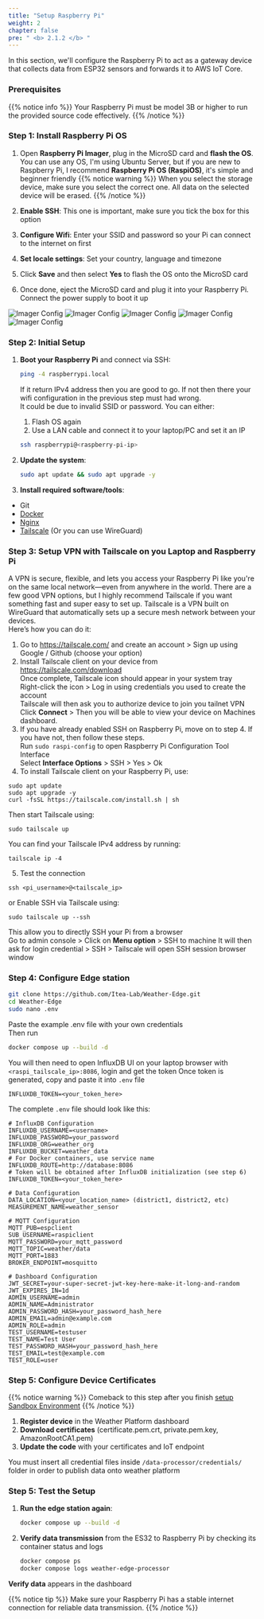 ```yaml
---
title: "Setup Raspberry Pi"
weight: 2
chapter: false
pre: " <b> 2.1.2 </b> "
---
```


In this section, we'll configure the Raspberry Pi to act as a gateway device that collects data from ESP32 sensors and forwards it to AWS IoT Core.

### Prerequisites

{{% notice info %}}
Your Raspberry Pi must be model 3B or higher to run the provided source code effectively.
{{% /notice %}}

### Step 1: Install Raspberry Pi OS

1. Open **Raspberry Pi Imager**, plug in the MicroSD card and **flash the OS**. You can use any OS, I'm using Ubuntu Server, but if you are new to Raspberry Pi, I recommend **Raspberry Pi OS (RaspiOS)**, it's simple and beginner friendly
{{% notice warning %}}
When you select the storage device, make sure you select the correct one. All data on the selected device will be erased.
{{% /notice %}}

2. **Enable SSH**: This one is important, make sure you tick the box for this option
3. **Configure Wifi**: Enter your SSID and password so your Pi can connect to the internet on first 
4. **Set locale settings**: Set your country, language and timezone
5. Click **Save** and then select **Yes** to flash the OS onto the MicroSD card
6. Once done, eject the MicroSD card and plug it into your Raspberry Pi. Connect the power supply to boot it up

![Imager Config](/images/2.prerequisite/2.1-setupEdge/imager1.png)
![Imager Config](/images/2.prerequisite/2.1-setupEdge/imager2.png)
![Imager Config](/images/2.prerequisite/2.1-setupEdge/imager3.png)
![Imager Config](/images/2.prerequisite/2.1-setupEdge/imager4.png)
![Imager Config](/images/2.prerequisite/2.1-setupEdge/imager5.png)

### Step 2: Initial Setup

1. **Boot your Raspberry Pi** and connect via SSH:

   ```bash
   ping -4 raspberrypi.local
   ```
   If it return IPv4 address then you are good to go. If not then there your wifi configuration in the previous step must had wrong.  
   It could be due to invalid SSID or password. You can either:
   1. Flash OS again
   2. Use a LAN cable and connect it to your laptop/PC and set it an IP
   
   ```bash
   ssh raspberrypi@<raspberry-pi-ip>
   ```

2. **Update the system**:

   ```bash
   sudo apt update && sudo apt upgrade -y
   ```

3. **Install required software/tools**:
  - Git
  - [Docker](https://docs.docker.com/engine/install/debian/)
  - [Nginx](https://techworldthink.github.io/Tech-Guides/pages/nginx_pi.html)
  - [Tailscale](https://tailscale.com/kb/1031/install-linux) (Or you can use WireGuard)

### Step 3: Setup VPN with Tailscale on you Laptop and Raspberry Pi
A VPN is secure, flexible, and lets you access your Raspberry Pi like you're on the same local network—even from anywhere in the world.
There are a few good VPN options, but I highly recommend Tailscale if you want something fast and super easy to set up. Tailscale is a VPN built on WireGuard that automatically sets up a secure mesh network between your devices.  
Here’s how you can do it:

1. Go to https://tailscale.com/ and create an account > Sign up using Google / Github (choose your option)
2. Install Tailscale client on your device from https://tailscale.com/download  
Once complete, Tailscale icon should appear in your system tray  
Right-click the icon > Log in using credentials you used to create the account  
Tailscale will then ask you to authorize device to join you tailnet VPN  
Click **Connect** > Then you will be able to view your device on Machines dashboard.
3. If you have already enabled SSH on Raspberry Pi, move on to step 4. If you have not, then follow these steps.  
Run `sudo raspi-config` to open Raspberry Pi Configuration Tool Interface  
Select **Interface Options** > SSH > Yes > Ok
4. To install Tailscale client on your Raspberry Pi, use:
```
sudo apt update
sudo apt upgrade -y
curl -fsSL https://tailscale.com/install.sh | sh
```
Then start Tailscale using:
```
sudo tailscale up
```
You can find your Tailscale IPv4 address by running:
```
tailscale ip -4
```
5. Test the connection
```
ssh <pi_username>@<tailscale_ip>
```
or 
Enable SSH via Tailscale using:
```
sudo tailscale up --ssh
```
This allow you to directly SSH your Pi from a browser  
Go to admin console > Click on **Menu option** > SSH to machine
It will then ask for login credential > SSH > Tailscale will open SSH session browser window

### Step 4: Configure Edge station

   ```bash
   git clone https://github.com/Itea-Lab/Weather-Edge.git
   cd Weather-Edge
   sudo nano .env
   ```
  Paste the example .env file with your own credentials  
  Then run
   ```bash
   docker compose up --build -d
   ```
  You will then need to open InfluxDB UI on your laptop browser with `<raspi_tailscale_ip>:8086`, login and get the token
  Once token is generated, copy and paste it into `.env` file
  ```
  INFLUXDB_TOKEN=<your_token_here>
  ```
The complete `.env` file should look like this:
```
# InfluxDB Configuration
INFLUXDB_USERNAME=<username>
INFLUXDB_PASSWORD=your_password
INFLUXDB_ORG=weather_org
INFLUXDB_BUCKET=weather_data
# For Docker containers, use service name
INFLUXDB_ROUTE=http://database:8086
# Token will be obtained after InfluxDB initialization (see step 6)
INFLUXDB_TOKEN=<your_token_here>

# Data Configuration
DATA_LOCATION=<your_location_name> (district1, district2, etc)
MEASUREMENT_NAME=weather_sensor

# MQTT Configuration
MQTT_PUB=espclient
SUB_USERNAME=raspiclient
MQTT_PASSWORD=your_mqtt_password
MQTT_TOPIC=weather/data
MQTT_PORT=1883
BROKER_ENDPOINT=mosquitto

# Dashboard Configuration
JWT_SECRET=your-super-secret-jwt-key-here-make-it-long-and-random
JWT_EXPIRES_IN=1d
ADMIN_USERNAME=admin
ADMIN_NAME=Administrator
ADMIN_PASSWORD_HASH=your_password_hash_here
ADMIN_EMAIL=admin@example.com
ADMIN_ROLE=admin
TEST_USERNAME=testuser
TEST_NAME=Test User
TEST_PASSWORD_HASH=your_password_hash_here
TEST_EMAIL=test@example.com
TEST_ROLE=user
```

### Step 5: Configure Device Certificates
{{% notice warning %}}
Comeback to this step after you finish [setup Sandbox Environment](/5-amplifyconfiguration/5.2-backendconfiguration)
{{% /notice %}}

1. **Register device** in the Weather Platform dashboard
2. **Download certificates** (certificate.pem.crt, private.pem.key, AmazonRootCA1.pem)
4. **Update the code** with your certificates and IoT endpoint

You must insert all credential files inside `/data-processor/credentials/` folder in order to publish data onto weather platform

### Step 5: Test the Setup

1. **Run the edge station again**:

   ```bash
   docker compose up --build -d
   ```

2. **Verify data transmission** from the ES32 to Raspberry Pi by checking its container status and logs
   ```bash
   docker compose ps
   docker compose logs weather-edge-processor
   ```
**Verify data** appears in the dashboard

{{% notice tip %}}
Make sure your Raspberry Pi has a stable internet connection for reliable data transmission.
{{% /notice %}}
